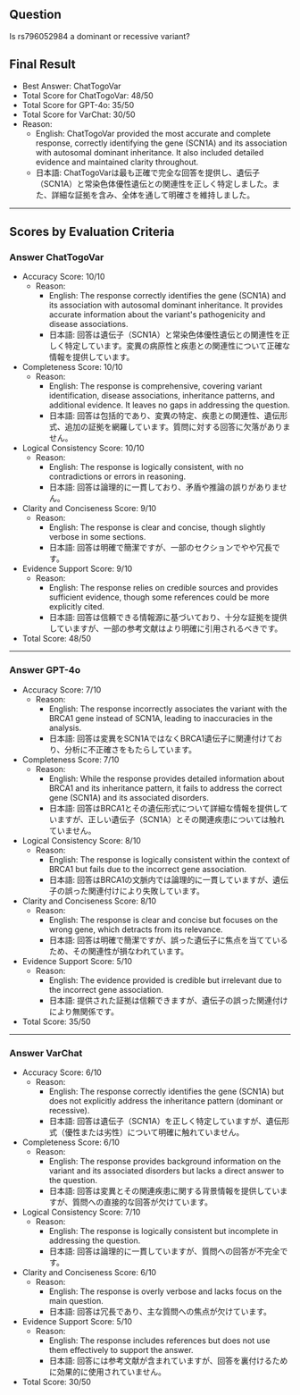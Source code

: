 ## Question

Is rs796052984 a dominant or recessive variant?

## Final Result

- Best Answer: ChatTogoVar
- Total Score for ChatTogoVar: 48/50
- Total Score for GPT-4o: 35/50
- Total Score for VarChat: 30/50
- Reason:
  - English: ChatTogoVar provided the most accurate and complete response, correctly identifying the gene (SCN1A) and its association with autosomal dominant inheritance. It also included detailed evidence and maintained clarity throughout.
  - 日本語: ChatTogoVarは最も正確で完全な回答を提供し、遺伝子（SCN1A）と常染色体優性遺伝との関連性を正しく特定しました。また、詳細な証拠を含み、全体を通して明確さを維持しました。

---

## Scores by Evaluation Criteria

### Answer ChatTogoVar
- Accuracy Score: 10/10
  - Reason: 
    - English: The response correctly identifies the gene (SCN1A) and its association with autosomal dominant inheritance. It provides accurate information about the variant's pathogenicity and disease associations.
    - 日本語: 回答は遺伝子（SCN1A）と常染色体優性遺伝との関連性を正しく特定しています。変異の病原性と疾患との関連性について正確な情報を提供しています。
- Completeness Score: 10/10
  - Reason: 
    - English: The response is comprehensive, covering variant identification, disease associations, inheritance patterns, and additional evidence. It leaves no gaps in addressing the question.
    - 日本語: 回答は包括的であり、変異の特定、疾患との関連性、遺伝形式、追加の証拠を網羅しています。質問に対する回答に欠落がありません。
- Logical Consistency Score: 10/10
  - Reason: 
    - English: The response is logically consistent, with no contradictions or errors in reasoning.
    - 日本語: 回答は論理的に一貫しており、矛盾や推論の誤りがありません。
- Clarity and Conciseness Score: 9/10
  - Reason: 
    - English: The response is clear and concise, though slightly verbose in some sections.
    - 日本語: 回答は明確で簡潔ですが、一部のセクションでやや冗長です。
- Evidence Support Score: 9/10
  - Reason: 
    - English: The response relies on credible sources and provides sufficient evidence, though some references could be more explicitly cited.
    - 日本語: 回答は信頼できる情報源に基づいており、十分な証拠を提供していますが、一部の参考文献はより明確に引用されるべきです。
- Total Score: 48/50

---

### Answer GPT-4o
- Accuracy Score: 7/10
  - Reason: 
    - English: The response incorrectly associates the variant with the BRCA1 gene instead of SCN1A, leading to inaccuracies in the analysis.
    - 日本語: 回答は変異をSCN1AではなくBRCA1遺伝子に関連付けており、分析に不正確さをもたらしています。
- Completeness Score: 7/10
  - Reason: 
    - English: While the response provides detailed information about BRCA1 and its inheritance pattern, it fails to address the correct gene (SCN1A) and its associated disorders.
    - 日本語: 回答はBRCA1とその遺伝形式について詳細な情報を提供していますが、正しい遺伝子（SCN1A）とその関連疾患については触れていません。
- Logical Consistency Score: 8/10
  - Reason: 
    - English: The response is logically consistent within the context of BRCA1 but fails due to the incorrect gene association.
    - 日本語: 回答はBRCA1の文脈内では論理的に一貫していますが、遺伝子の誤った関連付けにより失敗しています。
- Clarity and Conciseness Score: 8/10
  - Reason: 
    - English: The response is clear and concise but focuses on the wrong gene, which detracts from its relevance.
    - 日本語: 回答は明確で簡潔ですが、誤った遺伝子に焦点を当てているため、その関連性が損なわれています。
- Evidence Support Score: 5/10
  - Reason: 
    - English: The evidence provided is credible but irrelevant due to the incorrect gene association.
    - 日本語: 提供された証拠は信頼できますが、遺伝子の誤った関連付けにより無関係です。
- Total Score: 35/50

---

### Answer VarChat
- Accuracy Score: 6/10
  - Reason: 
    - English: The response correctly identifies the gene (SCN1A) but does not explicitly address the inheritance pattern (dominant or recessive).
    - 日本語: 回答は遺伝子（SCN1A）を正しく特定していますが、遺伝形式（優性または劣性）について明確に触れていません。
- Completeness Score: 6/10
  - Reason: 
    - English: The response provides background information on the variant and its associated disorders but lacks a direct answer to the question.
    - 日本語: 回答は変異とその関連疾患に関する背景情報を提供していますが、質問への直接的な回答が欠けています。
- Logical Consistency Score: 7/10
  - Reason: 
    - English: The response is logically consistent but incomplete in addressing the question.
    - 日本語: 回答は論理的に一貫していますが、質問への回答が不完全です。
- Clarity and Conciseness Score: 6/10
  - Reason: 
    - English: The response is overly verbose and lacks focus on the main question.
    - 日本語: 回答は冗長であり、主な質問への焦点が欠けています。
- Evidence Support Score: 5/10
  - Reason: 
    - English: The response includes references but does not use them effectively to support the answer.
    - 日本語: 回答には参考文献が含まれていますが、回答を裏付けるために効果的に使用されていません。
- Total Score: 30/50